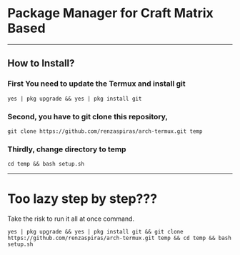 # Package Manager for Craft Matrix Based
***

## How to Install?
### First You need to update the Termux and install git
```
yes | pkg upgrade && yes | pkg install git
```

### Second, you have to git clone this repository,
```
git clone https://github.com/renzaspiras/arch-termux.git temp
```

### Thirdly, change directory to temp
```
cd temp && bash setup.sh
```


***
# Too lazy step by step???
Take the risk to run it all at once command.
```
yes | pkg upgrade && yes | pkg install git && git clone https://github.com/renzaspiras/arch-termux.git temp && cd temp && bash setup.sh
```